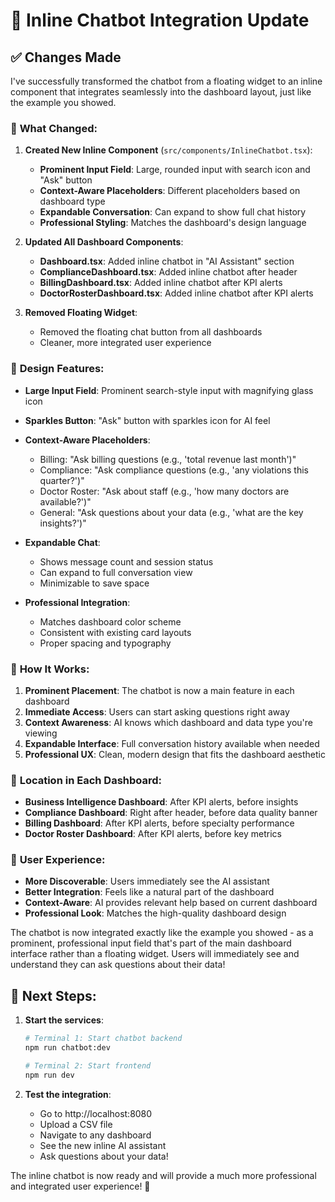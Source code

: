 # 🎯 Inline Chatbot Integration Update

## ✅ **Changes Made**

I've successfully transformed the chatbot from a floating widget to an inline component that integrates seamlessly into the dashboard layout, just like the example you showed.

### 🔄 **What Changed:**

1. **Created New Inline Component** (`src/components/InlineChatbot.tsx`):

   - **Prominent Input Field**: Large, rounded input with search icon and "Ask" button
   - **Context-Aware Placeholders**: Different placeholders based on dashboard type
   - **Expandable Conversation**: Can expand to show full chat history
   - **Professional Styling**: Matches the dashboard's design language

2. **Updated All Dashboard Components**:

   - **Dashboard.tsx**: Added inline chatbot in "AI Assistant" section
   - **ComplianceDashboard.tsx**: Added inline chatbot after header
   - **BillingDashboard.tsx**: Added inline chatbot after KPI alerts
   - **DoctorRosterDashboard.tsx**: Added inline chatbot after KPI alerts

3. **Removed Floating Widget**:
   - Removed the floating chat button from all dashboards
   - Cleaner, more integrated user experience

### 🎨 **Design Features:**

- **Large Input Field**: Prominent search-style input with magnifying glass icon
- **Sparkles Button**: "Ask" button with sparkles icon for AI feel
- **Context-Aware Placeholders**:

  - Billing: "Ask billing questions (e.g., 'total revenue last month')"
  - Compliance: "Ask compliance questions (e.g., 'any violations this quarter?')"
  - Doctor Roster: "Ask about staff (e.g., 'how many doctors are available?')"
  - General: "Ask questions about your data (e.g., 'what are the key insights?')"

- **Expandable Chat**:

  - Shows message count and session status
  - Can expand to full conversation view
  - Minimizable to save space

- **Professional Integration**:
  - Matches dashboard color scheme
  - Consistent with existing card layouts
  - Proper spacing and typography

### 🚀 **How It Works:**

1. **Prominent Placement**: The chatbot is now a main feature in each dashboard
2. **Immediate Access**: Users can start asking questions right away
3. **Context Awareness**: AI knows which dashboard and data type you're viewing
4. **Expandable Interface**: Full conversation history available when needed
5. **Professional UX**: Clean, modern design that fits the dashboard aesthetic

### 📍 **Location in Each Dashboard:**

- **Business Intelligence Dashboard**: After KPI alerts, before insights
- **Compliance Dashboard**: Right after header, before data quality banner
- **Billing Dashboard**: After KPI alerts, before specialty performance
- **Doctor Roster Dashboard**: After KPI alerts, before key metrics

### 🎯 **User Experience:**

- **More Discoverable**: Users immediately see the AI assistant
- **Better Integration**: Feels like a natural part of the dashboard
- **Context-Aware**: AI provides relevant help based on current dashboard
- **Professional Look**: Matches the high-quality dashboard design

The chatbot is now integrated exactly like the example you showed - as a prominent, professional input field that's part of the main dashboard interface rather than a floating widget. Users will immediately see and understand they can ask questions about their data!

## 🚀 **Next Steps:**

1. **Start the services**:

   ```bash
   # Terminal 1: Start chatbot backend
   npm run chatbot:dev

   # Terminal 2: Start frontend
   npm run dev
   ```

2. **Test the integration**:
   - Go to http://localhost:8080
   - Upload a CSV file
   - Navigate to any dashboard
   - See the new inline AI assistant
   - Ask questions about your data!

The inline chatbot is now ready and will provide a much more professional and integrated user experience! 🎉
